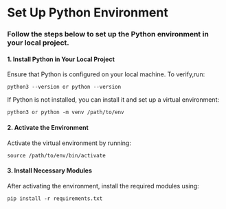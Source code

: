 # Set Up Python Environment
### Follow the steps below to set up the Python environment in your local project.
#### 1. Install Python in Your Local Project
Ensure that Python is configured on your local machine. To verify,run: 
````courseignore
python3 --version or python --version
````
If Python is not installed, you can install it and set up a virtual environment:
````courseignore
python3 or python -m venv /path/to/env
````
#### 2. Activate the Environment
Activate the virtual environment by running:
````courseignore
source /path/to/env/bin/activate
````
#### 3. Install Necessary Modules
After activating the environment, install the required modules using:
````courseignore
pip install -r requirements.txt